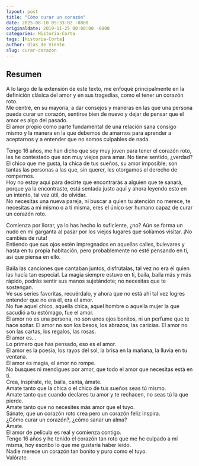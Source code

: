 ```yaml
---
layout: post
title: "Cómo curar un corazón"
date: 2025-08-10 05:33:02 -0800
originaldate: 2019-11-25 00:00:00 -0800
categories: Historia-Corta
tags: [Historia-Corta]
author: Olas de Viento
slug: curar-corazon
---
```


## Resumen

A lo largo de la extensión de este texto, me enfoqué principalmente en la definición clásica del amor y en sus tragedias, como el tener un corazón roto.  
Me centré, en su mayoría, a dar consejos y maneras en las que una persona pueda curar un corazón, sentirse bien de nuevo y dejar de pensar que el amor es algo del pasado.  
El amor propio como parte fundamental de una relación sana consigo mismo y la manera en la que debemos de amarnos para aprender a aceptarnos y a entender que no somos culpables de nada.

Tengo 16 años, me han dicho que soy muy joven para tener el corazón roto, les he contestado que son muy viejos para amar. No tiene sentido, ¿verdad?  
El chico que me gusta, la chica de tus sueños, su amor imposible; son tantas las personas a las que, sin querer, les otorgamos el derecho de rompernos.  
Hoy no estoy aquí para decirte que encontrarás a alguien que te sanará, porque ya la encontraste, está sentada justo aquí y ahora leyendo esto en un intento, tal vez útil, de olvidar.  
No necesitas una nueva pareja, ni buscar a quien tu atención no merece, te necesitas a mi mismo o a ti misma, eres el único ser humano capaz de curar un corazón roto.

Comienza por llorar, ya lo has hecho lo suficiente, ¿no? Aún se forma un nudo en mi garganta al pasar por los viejos lugares que solíamos visitar. ¡No cambies de ruta!  
Entiendo que sus ojos estén impregnados en aquellas calles, bulevares y hasta en tu propia habitación, pero probablemente no esté pensando en ti, así que piensa en ello.

Baila las canciones que cantaban juntos, disfrútalas, tal vez no era él quien las hacía tan especial. La magia siempre estuvo en ti, baila, baila más y más rápido, podrás sentir sus manos sujetándote; no necesitas que te sostengan.  
Ve sus series favoritas, recuérdalo, y ahora que no está ahí tal vez logres entender que no era él, era el amor.  
No fue aquel chico, aquella chica, aquel hombre o aquella mujer la que sacudió a tu estómago, fue el amor.  
El amor no es una persona, no son unos ojos bonitos, ni un perfume que te hace soñar. El amor no son los besos, los abrazos, las caricias. El amor no son las cartas, los regalos, las rosas.  
El amor es…  
Lo primero que has pensado, eso es el amor.  
El amor es la poesía, los rayos del sol, la brisa en la mañana, la lluvia en tu ventana.  
El amor es magia, el amor no rompe.  
No busques ni mendigues por amor, que todo el amor que necesitas está en ti.  
Crea, inspírate, ríe, baila, canta, ámate.  
Amate tanto que la chica o el chico de tus sueños seas tú mismo.  
Amate tanto que cuando declares tu amor y te rechacen, no seas tú la que pierde.  
Amate tanto que no necesites más amor que el tuyo.  
Sánate, que un corazón roto crea pero un corazón feliz inspira.  
¿Cómo curar un corazón?, ¿cómo sanar un alma?  
Ámate.  
El amor de película es real y comienza contigo.  
Tengo 16 años y he tenido el corazón tan roto que me he culpado a mí misma, hoy escribo lo que me gustaría haber leído.  
Nadie merece un corazón tan bonito y puro como el tuyo.  
Valórate.